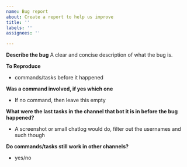 ```yaml
---
name: Bug report
about: Create a report to help us improve
title: ''
labels: ''
assignees: ''

---
```


**Describe the bug**
A clear and concise description of what the bug is.

**To Reproduce**
- commands/tasks before it happened

**Was a command involved, if yes which one**
 - If no command, then leave this empty

**What were the last tasks in the channel that bot it is in before the bug happened?**
 - A screenshot or small chatlog would do, filter out the usernames and such though

**Do commands/tasks still work in other channels?**
- yes/no
